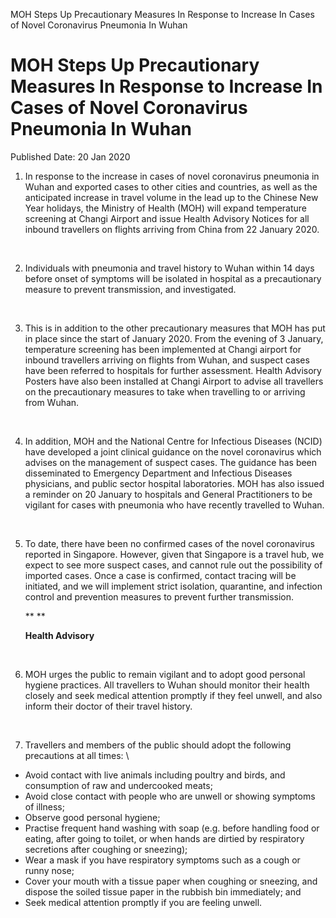 MOH Steps Up Precautionary Measures In Response to Increase In Cases of
Novel Coronavirus Pneumonia In Wuhan

MOH Steps Up Precautionary Measures In Response to Increase In Cases of Novel Coronavirus Pneumonia In Wuhan
============================================================================================================

Published Date: 20 Jan 2020

1.  In response to the increase in cases of novel coronavirus pneumonia
    in Wuhan and exported cases to other cities and countries, as well
    as the anticipated increase in travel volume in the lead up to the
    Chinese New Year holidays, the Ministry of Health (MOH) will expand
    temperature screening at Changi Airport and issue Health Advisory
    Notices for all inbound travellers on flights arriving from China
    from 22 January 2020.

     

2.  Individuals with pneumonia and travel history to Wuhan within 14
    days before onset of symptoms will be isolated in hospital as a
    precautionary measure to prevent transmission, and investigated.

     

3.  This is in addition to the other precautionary measures that MOH has
    put in place since the start of January 2020. From the evening of 3
    January, temperature screening has been implemented at Changi
    airport for inbound travellers arriving on flights from Wuhan, and
    suspect cases have been referred to hospitals for further
    assessment. Health Advisory Posters have also been installed at
    Changi Airport to advise all travellers on the precautionary
    measures to take when travelling to or arriving from Wuhan. 

     

4.  In addition, MOH and the National Centre for Infectious Diseases
    (NCID) have developed a joint clinical guidance on the novel
    coronavirus which advises on the management of suspect cases. The
    guidance has been disseminated to Emergency Department and
    Infectious Diseases physicians, and public sector hospital
    laboratories. MOH has also issued a reminder on 20 January to
    hospitals and General Practitioners to be vigilant for cases with
    pneumonia who have recently travelled to Wuhan.

     

5.  To date, there have been no confirmed cases of the novel coronavirus
    reported in Singapore. However, given that Singapore is a travel
    hub, we expect to see more suspect cases, and cannot rule out the
    possibility of imported cases. Once a case is confirmed, contact
    tracing will be initiated, and we will implement strict isolation,
    quarantine, and infection control and prevention measures to prevent
    further transmission.

    ** **

    **Health Advisory**

     

6.  MOH urges the public to remain vigilant and to adopt good personal
    hygiene practices. All travellers to Wuhan should monitor their
    health closely and seek medical attention promptly if they feel
    unwell, and also inform their doctor of their travel history.

     

7.  Travellers and members of the public should adopt the following
    precautions at all times: \

-   Avoid contact with live animals including poultry and birds, and
    consumption of raw and undercooked meats;
-   Avoid close contact with people who are unwell or showing symptoms
    of illness;
-   Observe good personal hygiene; 
-   Practise frequent hand washing with soap (e.g. before handling food
    or eating, after going to toilet, or when hands are dirtied by
    respiratory secretions after coughing or sneezing); 
-   Wear a mask if you have respiratory symptoms such as a cough or
    runny nose;
-   Cover your mouth with a tissue paper when coughing or sneezing, and
    dispose the soiled tissue paper in the rubbish bin immediately; and
-   Seek medical attention promptly if you are feeling unwell.

 

